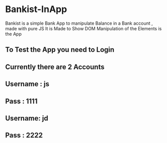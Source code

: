 # Bankist-InApp
Bankist is a simple Bank App to manipulate Balance in a Bank account , made with pure JS
It is Made to Show DOM Manipulation of the Elements is the App

## To Test the App you need to Login
## Currently there are 2 Accounts

## Username : js
## Pass : 1111

## Username: jd
## Pass : 2222
